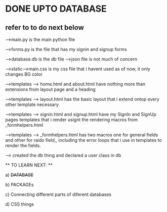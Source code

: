 # DONE UPTO DATABASE
## refer to to do next below


-->main.py is the main python file 




-->forms.py is the file that has my signin and signup forms 




-->database.db is the db file -->json file is not much of concern 




-->static-->main.css is my css file that i havent used as of now, it only changes BG color 




-->templates --> home.html and about.html have nothing more than extensions from layout page and a heading 




-->templates --> layout.html has the basic layout that i extend ontop every other template necessary 




-->templates --> signin.html and signup.html have my SignIn and SignUp pages templates that i render usignt the rendering macros from _formhelpers.html 




-->templates --> _formhelpers.html has two macros one for general fields and other for raido field,, including the error loops that i use in templates to render the fields.




--> created the db thing and declared a user class in db





** TO LEARN NEXT: **

a) ~~DATABASE~~

b) PACKAGEs 

c) Connecting different parts of diferent databases 

d) CSS things